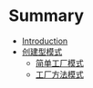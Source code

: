 # Summary

* [Introduction](README.md)
* [创建型模式](BuildPattern/README.md)
    * [简单工厂模式](BuildPattern/SampleFactoryPattern/SampleFactoryPattern.md)
    * [工厂方法模式](BuildPattern/SampleFactoryPattern/FactoryMethodPattern.md)
